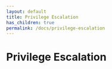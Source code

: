 ```yaml
---
layout: default
title: Privilege Escalation
has_children: true
permalink: /docs/privilege-escalation
---
```


# Privilege Escalation